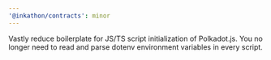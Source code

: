 ```yaml
---
'@inkathon/contracts': minor
---
```


Vastly reduce boilerplate for JS/TS script initialization of Polkadot.js. You no longer need to read and parse dotenv environment variables in every script.
